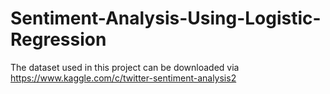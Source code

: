 # Sentiment-Analysis-Using-Logistic-Regression
The dataset used in this project can be downloaded via https://www.kaggle.com/c/twitter-sentiment-analysis2
